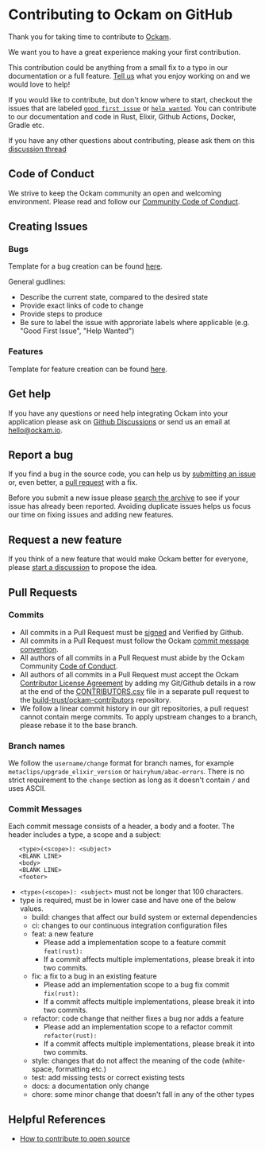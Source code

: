 # Contributing to Ockam on GitHub

Thank you for taking time to contribute to [Ockam](github.com/build-trust/ockam).

We want you to have a great experience making your first contribution.

This contribution could be anything from a small fix to a typo in our
documentation or a full feature.
[Tell us](github.com/build-trust/ockam/discussions/1081) what you
enjoy working on and we would love to help!

If you would like to contribute, but don't know where to start, checkout the
issues that are labeled
[`good first issue`](https://github.com/build-trust/ockam/contribute)
or
[`help wanted`](github.com/build-trust/ockam/issues?q=is%3Aissue+is%3Aopen++label%3A%22help+wanted%22).
You can contribute to our documentation and code in Rust, Elixir, Github
Actions, Docker, Gradle etc.

If you have any other questions about contributing, please ask them on this
[discussion thread](github.com/build-trust/ockam/discussions/1081)

## Code of Conduct

We strive to keep the Ockam community an open and welcoming environment.
Please read and follow our [Community Code of Conduct](CODE_OF_CONDUCT.md).

## Creating Issues

### Bugs
Template for a bug creation can be found [here](templates/BUG.md).

General gudlines:
* Describe the current state, compared to the  desired state
* Provide exact links of code to change
* Provide steps to produce
* Be sure to label the issue with approriate labels where applicable (e.g. "Good First Issue", "Help Wanted")

### Features
Template for feature creation can be found [here](templates/FEATURE.md).


## Get help

If you have any questions or need help integrating Ockam into your application
please ask on [Github Discussions](https://github.com/build-trust/ockam/discussions)
or send us an email at [hello@ockam.io](mailto:hello@ockam.io).

## Report a bug

If you find a bug in the source code, you can help us by
[submitting an issue](https://github.com/build-trust/ockam/issues/new/choose)
or, even better, a [pull request](#send_a_pull_request) with a fix.

Before you submit a new issue please
[search the archive](https://github.com/build-trust/ockam/issues?q=is%3Aissue+)
to see if your issue has already been reported. Avoiding duplicate issues helps
us focus our time on fixing issues and adding new features.

## Request a new feature

If you think of a new feature that would make Ockam better for everyone, please
[start a discussion](https://github.com/build-trust/ockam/discussions/new) to
propose the idea.

## Pull Requests

### Commits

* All commits in a Pull Request must be [signed](https://docs.github.com/en/authentication/managing-commit-signature-verification/signing-commits) and Verified by Github.
* All commits in a Pull Request must follow the Ockam [commit message convention](#commit-messages).
* All authors of all commits in a Pull Request must abide by the Ockam Community [Code of Conduct](CODE_OF_CONDUCT.md).
* All authors of all commits in a Pull Request must accept the Ockam [Contributor License Agreement](https://github.com/build-trust/ockam-contributors/blob/main/CLA.md) by adding my Git/Github details in a row at the end of the [CONTRIBUTORS.csv](https://github.com/build-trust/ockam-contributors/blob/main/CONTRIBUTORS.csv) file in a separate pull request to the [build-trust/ockam-contributors](https://github.com/build-trust/ockam-contributors) repository.
* We follow a linear commit history in our git repositories, a pull request cannot contain merge commits. To apply upstream changes to a branch, please rebase it to the base branch.

### Branch names

We follow the `username/change` format for branch names, for example `metaclips/upgrade_elixir_version` or `hairyhum/abac-errors`.
There is no strict requirement to the `change` section as long as it doesn't contain `/` and uses ASCII.

### Commit Messages

Each commit message consists of a header, a body and a footer. The header includes a type, a scope and a subject:

```
   <type>(<scope>): <subject>
   <BLANK LINE>
   <body>
   <BLANK LINE>
   <footer>
```

* `<type>(<scope>): <subject>` must not be longer that 100 characters.
* type is required, must be in lower case and have one of the below values.
  - build: changes that affect our build system or external dependencies
  - ci: changes to our continuous integration configuration files
  - feat: a new feature
    - Please add a implementation scope to a feature commit `feat(rust):`
    - If a commit affects multiple implementations, please break it into two commits.
  - fix: a fix to a bug in an existing feature
    - Please add an implementation scope to a bug fix commit `fix(rust):`
    - If a commit affects multiple implementations, please break it into two commits.
  - refactor: code change that neither fixes a bug nor adds a feature
    - Please add an implementation scope to a refactor commit `refactor(rust):`
    - If a commit affects multiple implementations, please break it into two commits.
  - style: changes that do not affect the meaning of the code (white-space, formatting etc.)
  - test: add missing tests or correct existing tests
  - docs: a documentation only change
  - chore: some minor change that doesn't fall in any of the other types

## Helpful References

* [How to contribute to open source](https://opensource.guide/how-to-contribute/)
